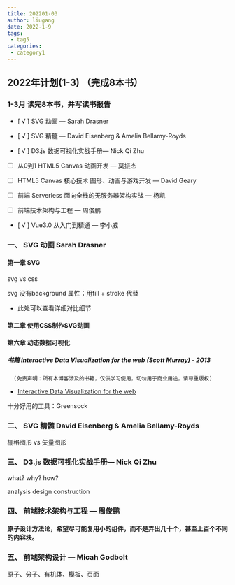 ```yaml
---
title: 202201-03
author: liugang
date: 2022-1-9
tags:
 - tag5
categories:
 - category1
---
```


<Boxx  changeTime="5000"/>  

## 2022年计划(1-3) （完成8本书）

### 1-3月 读完8本书，并写读书报告

- [ √ ] SVG 动画 —  Sarah Drasner

- [ √ ] SVG 精髓  — David Eisenberg & Amelia Bellamy-Royds

- [ √ ] D3.js 数据可视化实战手册— Nick Qi Zhu

- [ ] 从0到1 HTML5 Canvas 动画开发 — 莫振杰

- [ ] HTML5 Canvas 核心技术 图形、动画与游戏开发 — David Geary

- [ ] 前端 Serverless 面向全栈的无服务器架构实战 — 杨凯

- [ ] 前端技术架构与工程 — 周俊鹏

- [ √ ] Vue3.0 从入门到精通 — 李小威

### 一、 SVG 动画 Sarah Drasner

#### 第一章 SVG

svg vs css 

svg 没有background 属性；用fill + stroke 代替

* 此处可以查看详细对比细节




#### 第二章 使用CSS制作SVG动画

#### 第六章 动态数据可视化

##### 书籍 Interactive Data Visualization for the web (Scott Murray) - 2013

      (免责声明：所有本博客涉及的书籍，仅供学习使用，切勿用于商业用途，请尊重版权)
 - [Interactive Data Visualization for the web](https://github.com/liugangtaotie/h5-document/blob/main/docs/assets/books/Interactive.Data.Visualization.for.the.Web---Scott.Murray.%E6%96%87%E5%AD%97%E7%89%88.pdf)

十分好用的工具：Greensock 

### 二、 SVG 精髓  David Eisenberg & Amelia Bellamy-Royds

栅格图形 vs 矢量图形


### 三、 D3.js 数据可视化实战手册— Nick Qi Zhu

what?  why?  how?

analysis design construction


### 四、 前端技术架构与工程 — 周俊鹏

#### 原子设计方法论，希望尽可能复用小的组件，而不是弄出几十个，甚至上百个不同的内容块。

### 五、 前端架构设计 — Micah Godbolt

原子、分子、有机体、模板、页面





